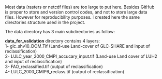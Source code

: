 Most data (rasters or netcdf files) are too large to put here. Besides GitHub is proper to store and version control codes, and not to store large data files. However for reproducibility purposes. I created here the same directories structure used in the project.

The data directory has 3 main subdirectories as follow:<br />

**data_for_validation** directory contains 4 layers: <br />
1- glc_shv10_DOM.Tif (Land-use Land-cover of GLC-SHARE and input of reclassification) <br />
2- LULC_year_2000_CMPI_accucary_input.tif (Land-use Land cover of LUH2 and input of reclassification)<br />
3- FAO_reclassified.tif  (output of reclassification) <br />
4- LULC_2000_CMIP6_reclass.tif (output of reclassification) <br />

 
